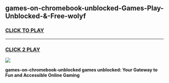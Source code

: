 
## games-on-chromebook-unblocked-Games-Play-Unblocked-&-Free-wolyf
<h3>
<a href="https://premium76.site?title=games-on-chromebook-unblocked&ref=24A">CLICK TO PLAY</a></h3>
<hr>

<h3>
<a href="https://premium76.site?title=games-on-chromebook-unblocked&ref=24A">CLICK 2 PLAY</a>
  
</h3>

<a href="https://premium76.site?title=games-on-chromebook-unblocked&ref=24A"><img src="https://clearcache.store/games.png"></a>


**games-on-chromebook-unblocked games unblocked: Your Gateway to Fun and Accessible Online Gaming**
